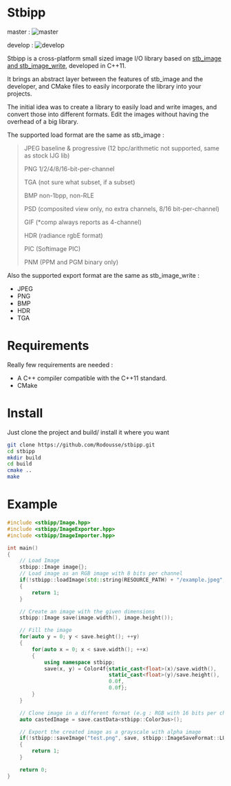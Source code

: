 # Stbipp

master : ![master](https://github.com/Rodousse/stbipp/actions/workflows/continuous-integration.yml/badge.svg?branch=master)

develop : ![develop](https://github.com/Rodousse/stbipp/actions/workflows/continuous-integration.yml/badge.svg?branch=develop)

Stbipp is a cross-platform small sized image I/O library based on [stb_image and stb_image_write](https://github.com/nothings/stb), developed in C++11.

It brings an abstract layer between the features of stb_image and the developer, and CMake files to easily incorporate the library into your projects.

The initial idea was to create a library to easily load and write images, and convert those into different formats. Edit the images without having the overhead of a big library.

The supported load format are the same as stb_image :


> JPEG baseline & progressive (12 bpc/arithmetic not supported, same as stock IJG lib)
> 
> PNG 1/2/4/8/16-bit-per-channel
> 
> TGA (not sure what subset, if a subset)
> 
> BMP non-1bpp, non-RLE
> 
> PSD (composited view only, no extra channels, 8/16 bit-per-channel)
> 
> GIF (*comp always reports as 4-channel)
> 
> HDR (radiance rgbE format)
> 
> PIC (Softimage PIC)
> 
> PNM (PPM and PGM binary only)

Also the supported export format are the same as stb_image_write :

- JPEG
- PNG
- BMP
- HDR
- TGA

# Requirements

Really few requirements are needed :
- A C++ compiler compatible with the C++11 standard.
- CMake

# Install

Just clone the project and build/ install it where you want 
``` bash
git clone https://github.com/Rodousse/stbipp.git
cd stbipp
mkdir build
cd build
cmake ..
make
```

# Example

``` cpp
#include <stbipp/Image.hpp>
#include <stbipp/ImageExporter.hpp>
#include <stbipp/ImageImporter.hpp>

int main()
{
    // Load Image
    stbipp::Image image{};
    // Load image as an RGB image with 8 bits per channel
    if(!stbipp::loadImage(std::string(RESOURCE_PATH) + "/example.jpeg", image, stbipp::ImageFormat::RGB8))
    {
        return 1;
    }

    // Create an image with the given dimensions
    stbipp::Image save(image.width(), image.height());

    // Fill the image
    for(auto y = 0; y < save.height(); ++y)
    {
        for(auto x = 0; x < save.width(); ++x)
        {
            using namespace stbipp;
            save(x, y) = Color4f{static_cast<float>(x)/save.width(), 
                                 static_cast<float>(y)/save.height(), 
                                 0.0f, 
                                 0.0f};
        }
    }

    // Clone image in a different format (e.g : RGB with 16 bits per channel)
    auto castedImage = save.castData<stbipp::Color3us>();

    // Export the created image as a grayscale with alpha image
    if(!stbipp::saveImage("test.png", save, stbipp::ImageSaveFormat::LUMA))
    {
        return 1;
    }

    return 0;
}
```
